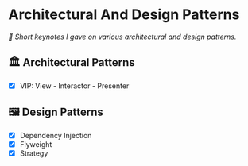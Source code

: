 # Architectural And Design Patterns
_📖 Short keynotes I gave on various architectural and design patterns._

## 🏛 Architectural Patterns

- [x] VIP: View - Interactor - Presenter

## 🖼 Design Patterns
- [x] Dependency Injection
- [x] Flyweight
- [x] Strategy
